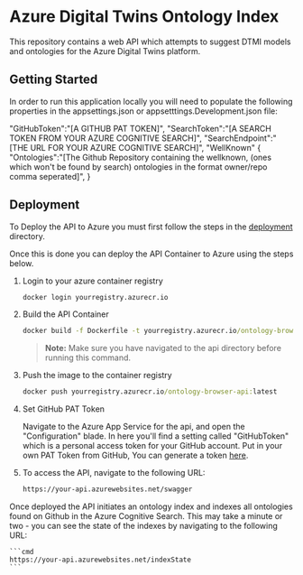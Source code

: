 # Azure Digital Twins Ontology Index

This repository contains a web API which attempts to suggest DTMI models and ontologies for the Azure Digital Twins platform.

## Getting Started

In order to run this application locally you will need to populate the following properties in the appsettings.json or appsetttings.Development.json file:

  "GitHubToken":"[A GITHUB PAT TOKEN]",
  "SearchToken":"[A SEARCH TOKEN FROM YOUR AZURE COGNITIVE SEARCH]",
  "SearchEndpoint":"[THE URL FOR YOUR AZURE COGNITIVE SEARCH]",
  "WellKnown" {
    "Ontologies":"[The Github Repository containing the wellknown, (ones which won't be found by search) ontologies in the format owner/repo comma seperated]",
  }

## Deployment

To Deploy the API to Azure you must first follow the steps in the [deployment](../../deployment/README.md) directory.

Once this is done you can deploy the API Container to Azure using the steps below.

1. Login to your azure container registry

    ```cmd
    docker login yourregistry.azurecr.io
    ```

2. Build the API Container

    ```cmd
    docker build -f Dockerfile -t yourregistry.azurecr.io/ontology-browser-api:latest .
    ```

    > **Note:** Make sure you have navigated to the api directory before running this command.

3. Push the image to the container registry

    ```cmd
    docker push yourregistry.azurecr.io/ontology-browser-api:latest
    ```

4. Set GitHub PAT Token 

    Navigate to the Azure App Service for the api, and open the "Configuration" blade.  In here you'll find a setting called "GitHubToken" which is a personal access token for your GitHub account.  Put in your own PAT Token from GitHub, You can generate a token [here](https://github.com/settings/tokens).


5. To access the API, navigate to the following URL:

    ```cmd
    https://your-api.azurewebsites.net/swagger
    ```

Once deployed the API initiates an ontology index and indexes all ontologies found on Github in the Azure Cognitive Search. This may take a minute or two - you can see the state of the indexes by navigating to the following URL:

    ```cmd
    https://your-api.azurewebsites.net/indexState
    ```